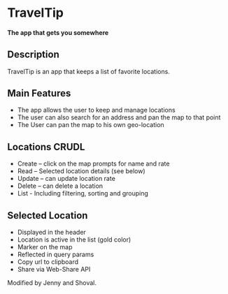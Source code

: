 # TravelTip
#### The app that gets you somewhere


## Description
TravelTip is an app that keeps a list of favorite locations.

## Main Features
- The app allows the user to keep and manage locations
- The user can also search for an address and pan the map to that point
- The User can pan the map to his own geo-location

## Locations CRUDL 
- Create – click on the map prompts for name and rate
- Read – Selected location details (see below) 
- Update – can update location rate
- Delete – can delete a location
- List - Including filtering, sorting and grouping

## Selected Location
- Displayed in the header
- Location is active in the list (gold color)
- Marker on the map
- Reflected in query params 
- Copy url to clipboard
- Share via Web-Share API

Modified by Jenny and Shoval.
